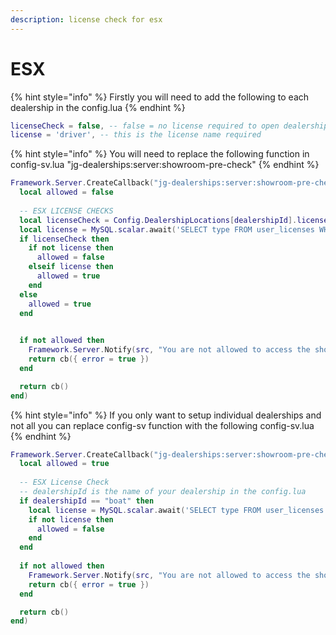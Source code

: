 ```yaml
---
description: license check for esx
---
```


# ESX

{% hint style="info" %}
Firstly you will need to add the following to each dealership in the config.lua
{% endhint %}

```lua
licenseCheck = false, -- false = no license required to open dealership
license = 'driver', -- this is the license name required 
```

{% hint style="info" %}
You will need to replace the following function in config-sv.lua  "jg-dealerships:server:showroom-pre-check"
{% endhint %}

```lua
Framework.Server.CreateCallback("jg-dealerships:server:showroom-pre-check", function(src, cb, dealershipId)
  local allowed = false
  
  -- ESX LICENSE CHECKS
  local licenseCheck = Config.DealershipLocations[dealershipId].licenseCheck
  local license = MySQL.scalar.await('SELECT type FROM user_licenses WHERE type = ? AND owner = ?', {Config.DealershipLocations[dealershipId].license, Framework.Server.GetPlayerIdentifier(src)})
  if licenseCheck then
    if not license then
      allowed = false
    elseif license then
      allowed = true
    end
  else
    allowed = true
  end

  
  if not allowed then
    Framework.Server.Notify(src, "You are not allowed to access the showroom", "error")
    return cb({ error = true })
  end

  return cb()
end)
```

{% hint style="info" %}
If you only want to setup individual dealerships and not all you can replace config-sv function with the following config-sv.lua
{% endhint %}

```lua
Framework.Server.CreateCallback("jg-dealerships:server:showroom-pre-check", function(src, cb, dealershipId)
  local allowed = true
  
  -- ESX License Check
  -- dealershipId is the name of your dealership in the config.lua
  if dealershipId == "boat" then
    local license = MySQL.scalar.await('SELECT type FROM user_licenses WHERE type = ? AND owner = ?', {Config.DealershipLocations[dealershipId].license, Framework.Server.GetPlayerIdentifier(src)})
    if not license then
      allowed = false
    end
  end
  
  if not allowed then
    Framework.Server.Notify(src, "You are not allowed to access the showroom (server-side)", "error")
    return cb({ error = true })
  end

  return cb()
end)
```
